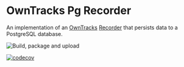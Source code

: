 # OwnTracks Pg Recorder
An implementation of an [OwnTracks](https://owntracks.org/) [Recorder](https://github.com/owntracks/recorder) that persists data to a PostgreSQL database.

![Build, package and upload](https://github.com/growse/owntracks-pg-recorder/workflows/Build,%20package%20and%20upload/badge.svg)

[![codecov](https://codecov.io/gh/growse/owntracks-pg-recorder/branch/master/graph/badge.svg)](https://codecov.io/gh/growse/owntracks-pg-recorder)
